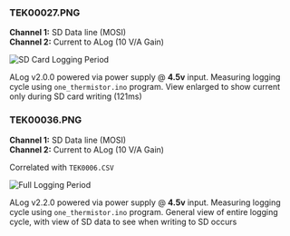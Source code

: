 ### TEK00027.PNG
**Channel 1:** SD Data line (MOSI)  
**Channel 2:** Current to ALog (10 V/A Gain)

![SD Card Logging Period](https://media.githubusercontent.com/media/bschulz1701/Holocron/master/LabNotebook/2019-1-14/TEK00027.PNG "SD Card Logging Period")

ALog v2.0.0 powered via power supply @ **4.5v** input. Measuring logging cycle using `one_thermistor.ino` program. View enlarged to show current only during SD card writing (121ms)

### TEK00036.PNG
**Channel 1:** SD Data line (MOSI)  
**Channel 2:** Current to ALog (10 V/A Gain)

Correlated with `TEK0006.CSV`

![Full Logging Period](https://media.githubusercontent.com/media/bschulz1701/Holocron/master/LabNotebook/2019-1-14/TEK00036.PNG "Full Logging Period")

ALog v2.2.0 powered via power supply @ **4.5v** input. Measuring logging cycle using `one_thermistor.ino` program. General view of entire logging cycle, with view of SD data to see when writing to SD occurs 